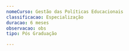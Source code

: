 ```yaml
---
nomeCurso: Gestão das Políticas Educacionais
classificacao: Especialização
duracao: 6 meses
observacao: obs
tipo: Pós Graduação

---
```


